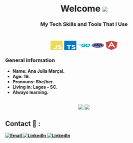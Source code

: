 <div align='center'> 
<h1><b>Welcome
  <img src="https://slackmojis.com/emojis/13169-catcoin/download" />
</div>
<h3 align='center'>My Tech Skills and Tools That I Use<h3>

<div style="display: block" align="center" justify-content="space-between"><br>
  <img align="center" alt="Julia-JS" height="30" width="40" src="https://raw.githubusercontent.com/devicons/devicon/master/icons/javascript/javascript-plain.svg">
  <img align="center" alt="Julia-TS" height="30" width="40" src="https://raw.githubusercontent.com/devicons/devicon/master/icons/typescript/typescript-original.svg">
  <img align="center" alt="Julia-GOLANG" height="30" width="40" src="https://raw.githubusercontent.com/devicons/devicon/master/icons/go/go-original-wordmark.svg">
  <img align="center" alt="Julia-PHP" height="30" width="40" src="https://raw.githubusercontent.com/devicons/devicon/master/icons/php/php-original.svg">
  <img align="center" alt="Julia-ANGULAR" height="30" width="40" src="https://raw.githubusercontent.com/devicons/devicon/master/icons/angularjs/angularjs-plain.svg">
</div>

 ###  General Information
- Name: Ana Julia Marçal.
- Age: 19.
- Pronouns: She/her.
- Living in: Lages - SC.
- Always learning.

 <br>
<div align="center">
  <img height="180em" src="https://github-readme-stats.vercel.app/api?username=Julia-Marcal&show_icons=true&theme=transparent"/>
  <img height="180em" src="https://github-readme-stats.vercel.app/api/top-langs/?username=Julia-Marcal&layout=compact&langs_count=10&theme=transparent&exclude_repo=Skull_Coin_Colletor_3D"/>
</div>
  
<h2> Contact 📧 :</h2>
<a href="mailto:anajulia.05marcal@gmail.com" target="_blank">
    <img src="https://img.shields.io/badge/Gmail-D14836?style=for-the-badge&logo=gmail&logoColor=white" alt="Email">
</a>
<a href="https://www.linkedin.com/in/ajuliamarcal/" target="_blank">
    <img src="https://img.shields.io/badge/LinkedIn-0077B5?style=for-the-badge&logo=linkedin&logoColor=white" alt="LinkedIn">
</a>
<a href="https://medium.com/@juliamrc" target="_blank">
    <img src="https://img.shields.io/badge/Medium-12100E?style=for-the-badge&logo=medium&logoColor=white" alt="LinkedIn">
</a>
